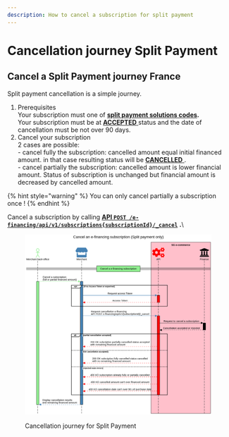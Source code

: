 ```yaml
---
description: How to cancel a subscription for split payment
---
```


# Cancellation journey Split Payment

## Cancel a Split Payment journey France

Split payment cancellation is a simple journey.

1. Prerequisites\
   Your subscription must one of [**split payment solutions codes**](../#e-financing-solution-codes)**.**\
   Your subscription must be at [**ACCEPTED** ](../e-financing-status-life-cycle.md)status and the date of cancellation must be not over 90 days.
2. Cancel your subscription\
   2 cases are possible:\
   \- cancel fully the subscription: cancelled amount equal initial financed amount. in that case resulting status will be [**CANCELLED** ](../e-financing-status-life-cycle.md). \
   \- cancel partially the subscription: cancelled amount is lower financial amount. Status of subscription is unchanged but financial amount is decreased by cancelled amount.&#x20;

{% hint style="warning" %}
You can only cancel partially a subscription once !
{% endhint %}

Cancel a subscription by calling [**API `POST /e-financing/api/v1/subscriptions{subscriptionId}/_cancel`**](../../../api-reference/e-financing-api/) **.**\


<div data-full-width="false">

<figure><img src="../../../.gitbook/assets/Cancel an e-financing subscrition (split payment only).png" alt=""><figcaption><p>Cancellation journey for Split Payment</p></figcaption></figure>

</div>
